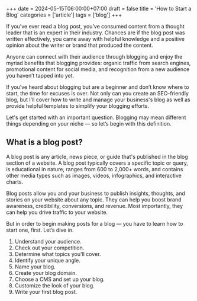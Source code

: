 +++
date = 2024-05-15T06:00:00+07:00
draft = false
title = 'How to Start a Blog'
categories = ['article']
tags = ['blog']
+++

If you’ve ever read a blog post, you’ve consumed content from a thought leader that is an expert in their industry. Chances are if the blog post was written effectively, you came away with helpful knowledge and a positive opinion about the writer or brand that produced the content.

Anyone can connect with their audience through blogging and enjoy the myriad benefits that blogging provides: organic traffic from search engines, promotional content for social media, and recognition from a new audience you haven’t tapped into yet.

If you’ve heard about blogging but are a beginner and don’t know where to start, the time for excuses is over. Not only can you create an SEO-friendly blog, but I’ll cover how to write and manage your business's blog as well as provide helpful templates to simplify your blogging efforts.

Let's get started with an important question. Blogging may mean different things depending on your niche — so let’s begin with this definition.

## What is a blog post?

A blog post is any article, news piece, or guide that's published in the blog section of a website. A blog post typically covers a specific topic or query, is educational in nature, ranges from 600 to 2,000+ words, and contains other media types such as images, videos, infographics, and interactive charts.

Blog posts allow you and your business to publish insights, thoughts, and stories on your website about any topic. They can help you boost brand awareness, credibility, conversions, and revenue. Most importantly, they can help you drive traffic to your website.

But in order to begin making posts for a blog — you have to learn how to start one, first. Let’s dive in.

1. Understand your audience.
2. Check out your competition.
3. Determine what topics you'll cover.
4. Identify your unique angle.
5. Name your blog.
6. Create your blog domain.
7. Choose a CMS and set up your blog.
8. Customize the look of your blog.
9. Write your first blog post.
